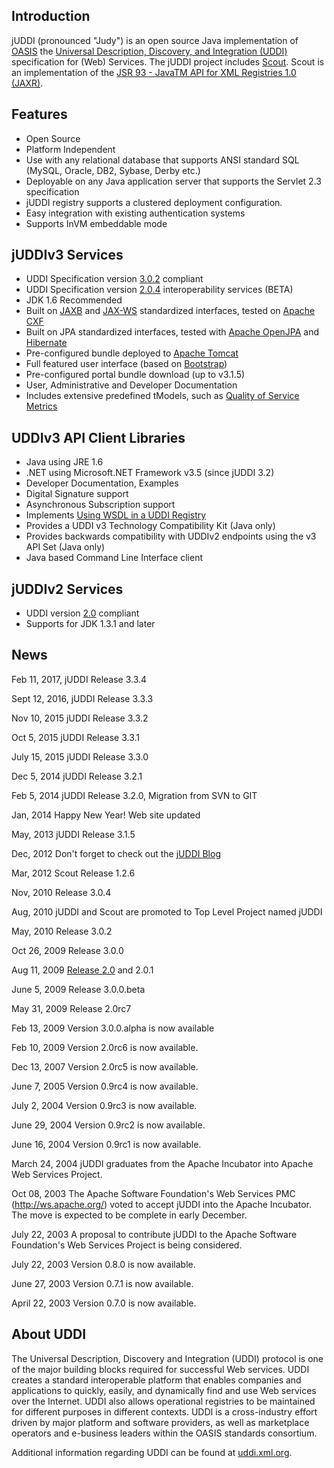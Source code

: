 ## Introduction
jUDDI (pronounced "Judy") is an open source Java implementation of [OASIS](https://www.oasis-open.org) the [Universal Description, Discovery, and Integration (UDDI)](https://www.oasis-open.org/standards#uddiv3.0.2) specification for (Web) Services. The jUDDI project includes [Scout](http://projects.apache.org/projects/scout.html). Scout is an implementation of the [JSR 93 - JavaTM API for XML Registries 1.0 (JAXR)](https://jcp.org/en/jsr/detail?id=93).

## Features
 - Open Source
 - Platform Independent
 - Use with any relational database that supports ANSI standard SQL (MySQL, Oracle, DB2, Sybase, Derby etc.)
 - Deployable on any Java application server that supports the Servlet 2.3 specification
 - jUDDI registry supports a clustered deployment configuration.
 - Easy integration with existing authentication systems
 - Supports InVM embeddable mode

## jUDDIv3 Services

 - UDDI Specification version [3.0.2](http://uddi.org/pubs/uddi-v3.0.2-20041019.htm) compliant
 - UDDI Specification version [2.0.4](http://uddi.org/pubs/ProgrammersAPI-V2.04-Published-20020719.htm) interoperability services (BETA)
 - JDK 1.6 Recommended
 - Built on [JAXB](https://jcp.org/en/jsr/detail?id=222) and [JAX-WS](https://jcp.org/en/jsr/detail?id=224) standardized interfaces, tested on [Apache CXF](http://cxf.apache.org)
 - Built on JPA standardized interfaces, tested with [Apache OpenJPA](http://openjpa.apache.org/) and [Hibernate](http://hibernate.org/)
 - Pre-configured bundle deployed to [Apache Tomcat](http://tomcat.apache.org/)
 - Full featured user interface (based on [Bootstrap](http://getbootstrap.com/2.3.2/))
 - Pre-configured portal bundle download (up to v3.1.5)
 - User, Administrative and Developer Documentation
 - Includes extensive predefined tModels, such as [Quality of Service Metrics](https://www.oasis-open.org/committees/download.php/6227/uddi-spec-tc-tn-QoS-metrics-20040224.doc)

## UDDIv3 API Client Libraries

 - Java using JRE 1.6
 - .NET using Microsoft.NET Framework v3.5 (since jUDDI 3.2)
 - Developer Documentation, Examples
 - Digital Signature support
 - Asynchronous Subscription support
 - Implements [Using WSDL in a UDDI Registry](https://www.oasis-open.org/committees/uddi-spec/doc/tn/uddi-spec-tc-tn-wsdl-v2.htm)
 - Provides a UDDI v3 Technology Compatibility Kit (Java only)
 - Provides backwards compatibility with UDDIv2 endpoints using the v3 API Set (Java only)
 - Java based Command Line Interface client

## jUDDIv2 Services

 - UDDI version [2.0](https://www.oasis-open.org/standards#uddiv2) compliant
 - Supports for JDK 1.3.1 and later

## News

Feb 11, 2017, jUDDI Release 3.3.4

Sept 12, 2016, jUDDI Release 3.3.3

Nov 10, 2015 jUDDI Release 3.3.2

Oct 5, 2015 jUDDI Release 3.3.1

July 15, 2015 jUDDI Release 3.3.0

Dec 5, 2014 jUDDI Release 3.2.1

Feb 5, 2014 jUDDI Release 3.2.0, Migration from SVN to GIT

Jan, 2014 Happy New Year! Web site updated

May, 2013 jUDDI Release 3.1.5

Dec, 2012 Don't forget to check out the [jUDDI Blog](http://apachejuddi.blogspot.com/)

Mar, 2012 Scout Release 1.2.6

Nov, 2010 Release 3.0.4

Aug, 2010 jUDDI and Scout are promoted to Top Level Project named jUDDI

May, 2010 Release 3.0.2

Oct 26, 2009 Release 3.0.0

Aug 11, 2009 [Release 2.0](http://apachejuddi.blogspot.com/2009/07/release-juddi-v2-thank-you-steve-viens.html) and 2.0.1

June 5, 2009 Release 3.0.0.beta

May 31, 2009 Release 2.0rc7

Feb 13, 2009 Version 3.0.0.alpha is now available

Feb 10, 2009 Version 2.0rc6 is now available.

Dec 13, 2007 Version 2.0rc5 is now available.

June 7, 2005 Version 0.9rc4 is now available.

July 2, 2004 Version 0.9rc3 is now available.

June 29, 2004 Version 0.9rc2 is now available.

June 16, 2004 Version 0.9rc1 is now available.

March 24, 2004 jUDDI graduates from the Apache Incubator into Apache Web Services Project.

Oct 08, 2003 The Apache Software Foundation's Web Services PMC (http://ws.apache.org/) voted to accept jUDDI into the Apache Incubator. The move is expected to be complete in early December.

July 22, 2003 A proposal to contribute jUDDI to the Apache Software Foundation's Web Services Project is being considered.

July 22, 2003 Version 0.8.0 is now available.

June 27, 2003 Version 0.7.1 is now available.

April 22, 2003 Version 0.7.0 is now available.

## About UDDI

The Universal Description, Discovery and Integration (UDDI) protocol is one of the major building blocks required for successful Web services. UDDI creates a standard interoperable platform that enables companies and applications to quickly, easily, and dynamically find and use Web services over the Internet. UDDI also allows operational registries to be maintained for different purposes in different contexts. UDDI is a cross-industry effort driven by major platform and software providers, as well as marketplace operators and e-business leaders within the OASIS standards consortium.

Additional information regarding UDDI can be found at [uddi.xml.org](http://uddi.xml.org/).
